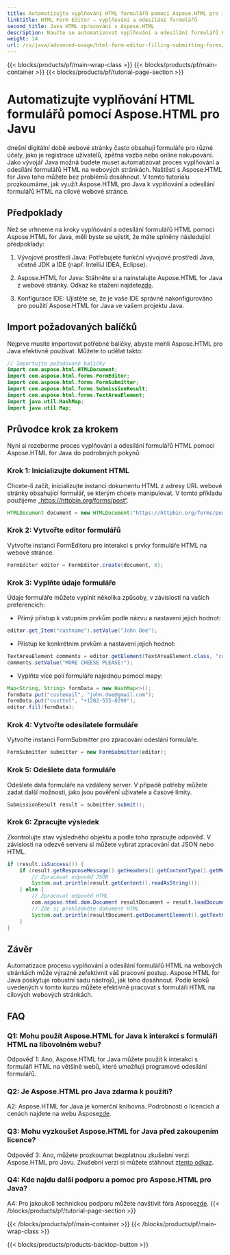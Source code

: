 ```yaml
---
title: Automatizujte vyplňování HTML formulářů pomocí Aspose.HTML pro Javu
linktitle: HTML Form Editor – vyplňování a odesílání formulářů
second_title: Java HTML zpracování s Aspose.HTML
description: Naučte se automatizovat vyplňování a odesílání formulářů HTML pomocí Aspose.HTML for Java. Zjednodušte si interakci na webu s tímto výukovým programem.
weight: 14
url: /cs/java/advanced-usage/html-form-editor-filling-submitting-forms/
---
```


{{< blocks/products/pf/main-wrap-class >}}
{{< blocks/products/pf/main-container >}}
{{< blocks/products/pf/tutorial-page-section >}}

# Automatizujte vyplňování HTML formulářů pomocí Aspose.HTML pro Javu

dnešní digitální době webové stránky často obsahují formuláře pro různé účely, jako je registrace uživatelů, zpětná vazba nebo online nakupování. Jako vývojář Java možná budete muset automatizovat proces vyplňování a odesílání formulářů HTML na webových stránkách. Naštěstí s Aspose.HTML for Java toho můžete bez problémů dosáhnout. V tomto tutoriálu prozkoumáme, jak využít Aspose.HTML pro Java k vyplňování a odesílání formulářů HTML na cílové webové stránce.

## Předpoklady

Než se vrhneme na kroky vyplňování a odesílání formulářů HTML pomocí Aspose.HTML for Java, měli byste se ujistit, že máte splněny následující předpoklady:

1. Vývojové prostředí Java: Potřebujete funkční vývojové prostředí Java, včetně JDK a IDE (např. IntelliJ IDEA, Eclipse).

2.  Aspose.HTML for Java: Stáhněte si a nainstalujte Aspose.HTML for Java z webové stránky. Odkaz ke stažení najdete[zde](https://releases.aspose.com/html/java/).

3. Konfigurace IDE: Ujistěte se, že je vaše IDE správně nakonfigurováno pro použití Aspose.HTML for Java ve vašem projektu Java.

## Import požadovaných balíčků

Nejprve musíte importovat potřebné balíčky, abyste mohli Aspose.HTML pro Java efektivně používat. Můžete to udělat takto:

```java
// Importujte požadované balíčky
import com.aspose.html.HTMLDocument;
import com.aspose.html.forms.FormEditor;
import com.aspose.html.forms.FormSubmitter;
import com.aspose.html.forms.SubmissionResult;
import com.aspose.html.forms.TextAreaElement;
import java.util.HashMap;
import java.util.Map;
```

## Průvodce krok za krokem

Nyní si rozeberme proces vyplňování a odesílání formulářů HTML pomocí Aspose.HTML for Java do podrobných pokynů:

### Krok 1: Inicializujte dokument HTML

Chcete-li začít, inicializujte instanci dokumentu HTML z adresy URL webové stránky obsahující formulář, se kterým chcete manipulovat. V tomto příkladu použijeme „https://httpbin.org/forms/post“.

```java
HTMLDocument document = new HTMLDocument("https://httpbin.org/forms/post");
```

### Krok 2: Vytvořte editor formulářů

Vytvořte instanci FormEditoru pro interakci s prvky formuláře HTML na webové stránce.

```java
FormEditor editor = FormEditor.create(document, 0);
```

### Krok 3: Vyplňte údaje formuláře

Údaje formuláře můžete vyplnit několika způsoby, v závislosti na vašich preferencích:

- Přímý přístup k vstupním prvkům podle názvu a nastavení jejich hodnot:

```java
editor.get_Item("custname").setValue("John Doe");
```

- Přístup ke konkrétním prvkům a nastavení jejich hodnot:

```java
TextAreaElement comments = editor.getElement(TextAreaElement.class, "comments");
comments.setValue("MORE CHEESE PLEASE!");
```

- Vyplňte více polí formuláře najednou pomocí mapy:

```java
Map<String, String> formData = new HashMap<>();
formData.put("custemail", "john.doe@gmail.com");
formData.put("custtel", "+1202-555-0290");
editor.fill(formData);
```

### Krok 4: Vytvořte odesílatele formuláře

Vytvořte instanci FormSubmitter pro zpracování odeslání formuláře.

```java
FormSubmitter submitter = new FormSubmitter(editor);
```

### Krok 5: Odešlete data formuláře

Odešlete data formuláře na vzdálený server. V případě potřeby můžete zadat další možnosti, jako jsou pověření uživatele a časové limity.

```java
SubmissionResult result = submitter.submit();
```

### Krok 6: Zpracujte výsledek

Zkontrolujte stav výsledného objektu a podle toho zpracujte odpověď. V závislosti na odezvě serveru si můžete vybrat zpracování dat JSON nebo HTML.

```java
if (result.isSuccess()) {
    if (result.getResponseMessage().getHeaders().getContentType().getMediaType().equals("application/json")) {
        // Zpracovat odpověď JSON
        System.out.println(result.getContent().readAsString());
    } else {
        // Zpracovat odpověď HTML
        com.aspose.html.dom.Document resultDocument = result.loadDocument();
        // Zde si prohlédněte dokument HTML
        System.out.println(resultDocument.getDocumentElement().getTextContent());
    }
}
```

## Závěr

Automatizace procesu vyplňování a odesílání formulářů HTML na webových stránkách může výrazně zefektivnit váš pracovní postup. Aspose.HTML for Java poskytuje robustní sadu nástrojů, jak toho dosáhnout. Podle kroků uvedených v tomto kurzu můžete efektivně pracovat s formuláři HTML na cílových webových stránkách.

## FAQ

### Q1: Mohu použít Aspose.HTML for Java k interakci s formuláři HTML na libovolném webu?

Odpověď 1: Ano, Aspose.HTML for Java můžete použít k interakci s formuláři HTML na většině webů, které umožňují programové odesílání formulářů.

### Q2: Je Aspose.HTML pro Java zdarma k použití?

 A2: Aspose.HTML for Java je komerční knihovna. Podrobnosti o licencích a cenách najdete na webu Aspose[zde](https://purchase.aspose.com/buy).

### Q3: Mohu vyzkoušet Aspose.HTML for Java před zakoupením licence?

 Odpověď 3: Ano, můžete prozkoumat bezplatnou zkušební verzi Aspose.HTML pro Javu. Zkušební verzi si můžete stáhnout z[tento odkaz](https://releases.aspose.com/).

### Q4: Kde najdu další podporu a pomoc pro Aspose.HTML pro Java?

 A4: Pro jakoukoli technickou podporu můžete navštívit fóra Aspose[zde](https://forum.aspose.com/).
{{< /blocks/products/pf/tutorial-page-section >}}

{{< /blocks/products/pf/main-container >}}
{{< /blocks/products/pf/main-wrap-class >}}

{{< blocks/products/products-backtop-button >}}
